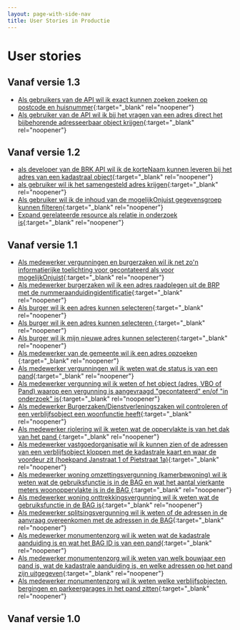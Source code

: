 ```yaml
---
layout: page-with-side-nav
title: User Stories in Productie
---
```


# User stories

## Vanaf versie 1.3

- [Als gebruikers van de API wil ik exact kunnen zoeken zoeken op postcode en huisnummer](https://github.com/VNG-Realisatie/Haal-Centraal-BAG-bevragen/issues/404){:target="_blank" rel="noopener"}
- [Als gebruiker van de API wil ik bij het vragen van een adres direct het bijbehorende adresseerbaar object krijgen](https://github.com/VNG-Realisatie/Haal-Centraal-BAG-bevragen/issues/403){:target="_blank" rel="noopener"}

## Vanaf versie 1.2

- [als developer van de BRK API wil ik de korteNaam kunnen leveren bij het adres van een kadastraal  object](https://github.com/VNG-Realisatie/Haal-Centraal-BAG-bevragen/issues/363){:target="_blank" rel="noopener"}
- [als gebruiker wil ik het samengesteld adres krijgen](https://github.com/VNG-Realisatie/Haal-Centraal-BAG-bevragen/issues/360){:target="_blank" rel="noopener"}
- [Als gebruiker wil ik de inhoud van de mogelijkOnjuist gegevensgroep kunnen filteren](https://github.com/VNG-Realisatie/Haal-Centraal-BAG-bevragen/issues/294){:target="_blank" rel="noopener"}
- [Expand gerelateerde resource als relatie in onderzoek is](https://github.com/VNG-Realisatie/Haal-Centraal-BAG-bevragen/issues/293){:target="_blank" rel="noopener"}

## Vanaf versie 1.1

- [Als medewerker vergunningen en burgerzaken wil ik net zo'n informatierijke toelichting voor gecontateerd als voor mogelijkOnjuist](https://github.com/VNG-Realisatie/Haal-Centraal-BAG-bevragen/issues/128){:target="_blank" rel="noopener"}
- [Als medewerker burgerzaken wil ik een adres raadplegen uit de BRP met de nummeraanduidingidentificatie](https://github.com/VNG-Realisatie/Haal-Centraal-BAG-bevragen/issues/32){:target="_blank" rel="noopener"}
- [Als burger wil ik een adres kunnen selecteren](https://github.com/VNG-Realisatie/Haal-Centraal-BAG-bevragen/issues/18){:target="_blank" rel="noopener"}
- [Als burger wil ik een adres kunnen selecteren ](https://github.com/VNG-Realisatie/Haal-Centraal-BAG-bevragen/issues/17){:target="_blank" rel="noopener"}
- [Als burger wil ik mijn nieuwe adres kunnen selecteren](https://github.com/VNG-Realisatie/Haal-Centraal-BAG-bevragen/issues/16){:target="_blank" rel="noopener"}
- [Als medewerker van de gemeente wil ik een adres opzoeken ](https://github.com/VNG-Realisatie/Haal-Centraal-BAG-bevragen/issues/15){:target="_blank" rel="noopener"}
- [Als medewerker vergunningen wil ik weten wat de status is van een pand](https://github.com/VNG-Realisatie/Haal-Centraal-BAG-bevragen/issues/14){:target="_blank" rel="noopener"}
- [Als medewerker vergunning wil ik weten of het object (adres, VBO of Pand) waarop een vergunning is aangevraagd "gecontateerd" en/of "in onderzoek" is](https://github.com/VNG-Realisatie/Haal-Centraal-BAG-bevragen/issues/13){:target="_blank" rel="noopener"}
- [Als medewerker Burgerzaken/Dienstverleningszaken wil controleren of een verblijfsobject een woonfunctie heeft](https://github.com/VNG-Realisatie/Haal-Centraal-BAG-bevragen/issues/11){:target="_blank" rel="noopener"}
- [Als medewerker riolering wil ik weten wat de oppervlakte is van het dak van het pand ](https://github.com/VNG-Realisatie/Haal-Centraal-BAG-bevragen/issues/10){:target="_blank" rel="noopener"}
- [Als medewerker vastgoedorganisatie wil ik kunnen zien of de adressen van een verblijfsobject kloppen met de kadastrale kaart en waar de voordeur zit (hoekpand Janstraat 1 of Pietstraat 1a)](https://github.com/VNG-Realisatie/Haal-Centraal-BAG-bevragen/issues/9){:target="_blank" rel="noopener"}
- [Als medewerker woning omzettingsvergunning (kamerbewoning) wil ik weten wat de gebruiksfunctie is in de BAG en wat het aantal vierkante meters woonoppervlakte is in de BAG ](https://github.com/VNG-Realisatie/Haal-Centraal-BAG-bevragen/issues/8){:target="_blank" rel="noopener"}
- [Als medewerker woning onttrekkingsvergunning wil ik weten wat de gebruiksfunctie in de BAG is](https://github.com/VNG-Realisatie/Haal-Centraal-BAG-bevragen/issues/6){:target="_blank" rel="noopener"}
- [Als medewerker splitsingsvergunning wil ik weten of de adressen in de aanvraag overeenkomen met de adressen in de BAG](https://github.com/VNG-Realisatie/Haal-Centraal-BAG-bevragen/issues/5){:target="_blank" rel="noopener"}
- [Als medewerker monumentenzorg wil ik weten wat de kadastrale aanduiding is en wat het BAG ID is van een pand](https://github.com/VNG-Realisatie/Haal-Centraal-BAG-bevragen/issues/3){:target="_blank" rel="noopener"}
- [Als medewerker monumentenzorg wil ik weten van welk bouwjaar een pand is, wat de kadastrale aanduiding is, en welke adressen op het pand zijn uitgegeven](https://github.com/VNG-Realisatie/Haal-Centraal-BAG-bevragen/issues/2){:target="_blank" rel="noopener"}
- [Als medewerker monumentenzorg wil ik weten welke verblijfsobjecten, bergingen en parkeergarages in het pand zitten](https://github.com/VNG-Realisatie/Haal-Centraal-BAG-bevragen/issues/1){:target="_blank" rel="noopener"}

## Vanaf versie 1.0



